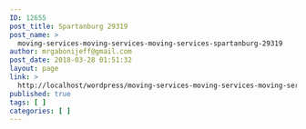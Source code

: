 ```yaml
---
ID: 12655
post_title: Spartanburg 29319
post_name: >
  moving-services-moving-services-moving-services-spartanburg-29319
author: mrgabonijeff@gmail.com
post_date: 2018-03-28 01:51:32
layout: page
link: >
  http://localhost/wordpress/moving-services-moving-services-moving-services-spartanburg-29319/
published: true
tags: [ ]
categories: [ ]
---
```

